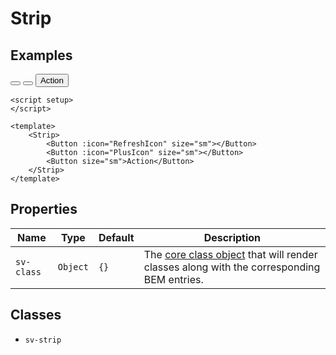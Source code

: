 <script setup>
    import { ref } from "vue";
import { Alert, Button, Strip } from "@/components";
import { PlusIcon, RefreshIcon } from "@heroicons/vue/outline";

const message = ref("You can click a button to change this message.");

const click = (type) => {
    message.value = `You clicked the "${type}" button.`;
}
</script>

# Strip

## Examples

<Alert variant="info" :message="message" class="mb-4" />

<Strip>
<Button :icon="RefreshIcon" size="sm" @click="click('refresh')"></Button>
<Button :icon="PlusIcon" size="sm" @click="click('add')"></Button>
<Button size="sm" @click="click('action')" variant="secondary">Action</Button>
</Strip>

```vue
<script setup>
</script>

<template>
    <Strip>
        <Button :icon="RefreshIcon" size="sm"></Button>
        <Button :icon="PlusIcon" size="sm"></Button>
        <Button size="sm">Action</Button>
    </Strip>
</template>
```

## Properties

| Name       | Type        | Default     | Description                                                                                                                    |
| ---------- | ----------- | ----------- | ------------------------------------------------------------------------------------------------------------------------------ |
| `sv-class` | `Object`    | `{}`        | The [core class object](/components/core-class) that will render classes along with the corresponding BEM entries.             |

## Classes

- `sv-strip`
